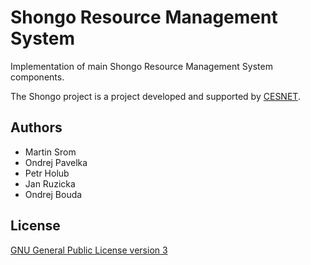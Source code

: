 # Shongo Resource Management System

Implementation of main Shongo Resource Management System components.

The Shongo project is a project developed and supported by [CESNET](http://www.ces.net/).

## Authors

* Martin Srom
* Ondrej Pavelka
* Petr Holub
* Jan Ruzicka
* Ondrej Bouda

## License

[GNU General Public License version 3](https://www.gnu.org/licenses/gpl-3.0.txt)

